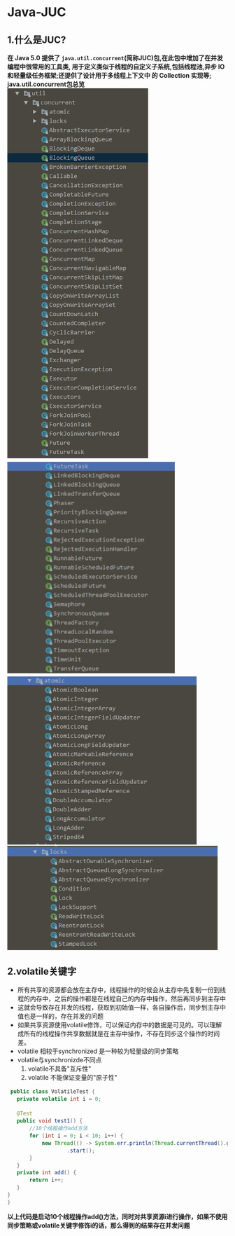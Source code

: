 # Java-JUC  
## 1.什么是JUC?  
**在 Java 5.0 提供了 `java.util.concurrent`(简称JUC)包,在此包中增加了在并发编程中很常用的工具类,
用于定义类似于线程的自定义子系统,包括线程池,异步 IO 和轻量级任务框架;还提供了设计用于多线程上下文中
的 Collection 实现等;**  
**java.util.concurrent包总览**  
![3](https://github.com/chenkuifang/java-juc/blob/master/3.png)  
![2](https://github.com/chenkuifang/java-juc/blob/master/22.png)  
![1](https://github.com/chenkuifang/java-juc/blob/master/1.png)  
![4](https://github.com/chenkuifang/java-juc/blob/master/4.png)  
## 2.volatile关键字   
- 所有共享的资源都会放在主存中，线程操作的时候会从主存中先复制一份到线程的内存中，之后的操作都是在线程自己的内存中操作，然后再同步到主存中
- 这就会导致存在并发的线程，获取到初始值一样，各自操作后，同步到主存中值也是一样的，存在并发的问题
- 如果共享资源使用volatile修饰，可以保证内存中的数据是可见的。可以理解成所有的线程操作共享数据就是在主存中操作，不存在同步这个操作的时间差。
- volatile 相较于synchronized 是一种较为轻量级的同步策略
- volatile与synchronizde不同点
  1. volatile不具备"互斥性"
  2. volatile 不能保证变量的"原子性"  
 ``` java
  public class VolatileTest {
    private volatile int i = 0;

    @Test
    public void test1() {
        //10个线程操作add方法
        for (int i = 0; i < 10; i++) {
            new Thread(() -> System.err.println(Thread.currentThread().getName() + ":" + add()))
                    .start();
        }
    }
    private int add() {
        return i++;
    }
 }
}
```  
**以上代码是启动10个线程操作add()方法，同时对共享资源i进行操作，如果不使用同步策略或volatile关键字修饰i的话，那么得到的结果存在并发问题**

